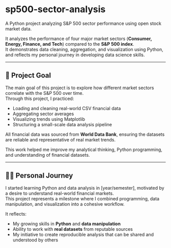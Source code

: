 # sp500-sector-analysis
A Python project analyzing S&amp;P 500 sector performance using open stock market data.

It analyzes the performance of four major market sectors (**Consumer, Energy, Finance, and Tech**) compared to the **S&P 500 index**.  
It demonstrates data cleaning, aggregation, and visualization using Python, and reflects my personal journey in developing data science skills.

---

## 🎯 Project Goal

The main goal of this project is to explore how different market sectors correlate with the S&P 500 over time.  
Through this project, I practiced:

- Loading and cleaning real-world CSV financial data  
- Aggregating sector averages  
- Visualizing trends using Matplotlib  
- Structuring a small-scale data analysis pipeline

All financial data was sourced from **World Data Bank**, ensuring the datasets are reliable and representative of real market trends.

This work helped me improve my analytical thinking, Python programming, and understanding of financial datasets.

---

## 👨‍💻 Personal Journey

I started learning Python and data analysis in [year/semester], motivated by a desire to understand real-world financial markets.  
This project represents a milestone where I combined programming, data manipulation, and visualization into a cohesive workflow.  

It reflects:

- My growing skills in **Python** and **data manipulation**  
- Ability to work with **real datasets** from reputable sources  
- My initiative to create reproducible analysis that can be shared and understood by others
